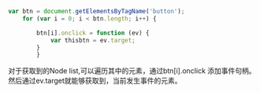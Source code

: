 
```javascript
var btn = document.getElementsByTagName('button');
    for (var i = 0; i < btn.length; i++) {

        btn[i].onclick = function (ev) {
            var thisbtn = ev.target;
        }
        }
```

对于获取到的Node list,可以遍历其中的元素，通过btn[i].onclick 添加事件句柄。然后通过ev.target就能够获取到，当前发生事件的元素。